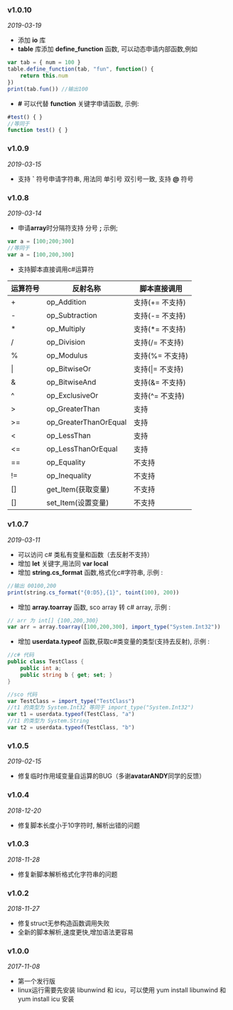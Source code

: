 ### v1.0.10
*2019-03-19*

* 添加 **io** 库
* **table** 库添加 **define_function** 函数, 可以动态申请内部函数,例如
```javascript
var tab = { num = 100 }
table.define_function(tab, "fun", function() {
    return this.num
})
print(tab.fun()) //输出100
```
* **#** 可以代替 **function** 关键字申请函数, 示例:
```javascript
#test() { }
//等同于
function test() { }
```

### v1.0.9
*2019-03-15*

* 支持 **`** 符号申请字符串, 用法同 单引号 双引号一致, 支持 **@** 符号

### v1.0.8
*2019-03-14*

* 申请**array**时分隔符支持 分号 **;**  示例;
```javascript
var a = [100;200;300]
//等同于
var a = [100,200,300]
```
* 支持脚本直接调用c#运算符 

运算符号 | 反射名称                       | 脚本直接调用
-----   |  ----                         | ----
\+      |  op_Addition                  | 支持(+= 不支持)
\-      |  op_Subtraction               | 支持(-= 不支持)
\*      |  op_Multiply                  | 支持(*= 不支持)
/       |  op_Division                  | 支持(/= 不支持)
%       |  op_Modulus                   | 支持(%= 不支持)
\|      |  op_BitwiseOr                 | 支持(\|= 不支持)
&       |  op_BitwiseAnd                | 支持(&= 不支持)
^       |  op_ExclusiveOr               | 支持(^= 不支持)
\>      |  op_GreaterThan               | 支持
\>=     |  op_GreaterThanOrEqual        | 支持
<       |  op_LessThan                  | 支持
<=      |  op_LessThanOrEqual           | 支持
==      |  op_Equality                  | 不支持
!=      |  op_Inequality                | 不支持
[]      |  get_Item(获取变量)            | 不支持
[]      |  set_Item(设置变量)            | 不支持

### v1.0.7
*2019-03-11*

* 可以访问 c# 类私有变量和函数（去反射不支持）
* 增加 **let** 关键字,用法同 **var local**
* 增加 **string.cs_format** 函数,格式化c#字符串, 示例 : 
```javascript
//输出 00100,200
print(string.cs_format("{0:D5},{1}", toint(100), 200))
```
* 增加 **array.toarray** 函数, sco array 转 c# array, 示例 :
```javascript
// arr 为 int[] {100,200,300}
var arr = array.toarray([100,200,300], import_type("System.Int32"))
```
* 增加 **userdata.typeof** 函数,获取c#类变量的类型(支持去反射), 示例 :
```c#
//c# 代码
public class TestClass {
    public int a;
    public string b { get; set; }
}
```
```javascript
//sco 代码
var TestClass = import_type("TestClass")
//t1 的类型为 System.Int32 等同于 import_type("System.Int32")
var t1 = userdata.typeof(TestClass, "a")
//t1 的类型为 System.String
var t2 = userdata.typeof(TestClass, "b")
```

### v1.0.5
*2019-02-15*

* 修复临时作用域变量自运算的BUG（多谢**avatarANDY**同学的反馈）

### v1.0.4
*2018-12-20*

* 修复脚本长度小于10字符时, 解析出错的问题

### v1.0.3
*2018-11-28*

* 修复新脚本解析格式化字符串的问题

### v1.0.2
*2018-11-27*

* 修复struct无参构造函数调用失败
* 全新的脚本解析,速度更快,增加语法更容易

### v1.0.0
*2017-11-08*

* 第一个发行版
* linux运行需要先安装 libunwind 和 icu，可以使用 yum install libunwind 和 yum install icu 安装

